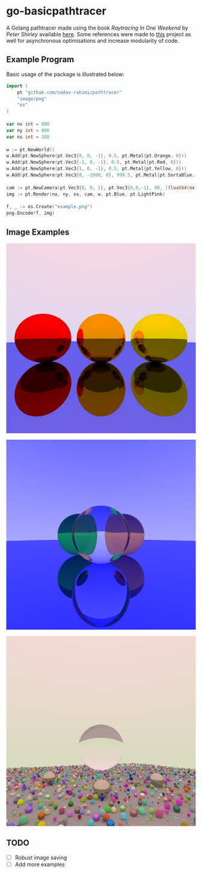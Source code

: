 # go-basicpathtracer

A Golang pathtracer made using the book *Raytracing In One Weekend* by *Peter Shirley* available [here](raytracing.github.io). Some references were made to [this](https://github.com/markphelps/go-trace) project as well for asynchronous optimisations and increase modularity of code.

## Example Program
Basic usage of the package is illustrated below:
```go
import (
    pt "github.com/nadav-rahimi/pathtracer"
    "image/png"
    "os"
)

var nx int = 800
var ny int = 800
var ns int = 100

w := pt.NewWorld()
w.Add(pt.NewSphere(pt.Vec3{0, 0, -1}, 0.5, pt.Metal{pt.Orange, 0}))
w.Add(pt.NewSphere(pt.Vec3{-1, 0, -1}, 0.5, pt.Metal{pt.Red, 0}))
w.Add(pt.NewSphere(pt.Vec3{1, 0, -1}, 0.5, pt.Metal{pt.Yellow, 0}))
w.Add(pt.NewSphere(pt.Vec3{0, -1000, 0}, 999.5, pt.Metal{pt.SortaBlue, 0}))

cam := pt.NewCamera(pt.Vec3{0, 0, 1}, pt.Vec3{0,0,-1}, 90, (float64(nx)/float64(ny)))
img := pt.Render(nx, ny, ns, cam, w, pt.Blue, pt.LightPink)

f, _ := os.Create("example.png")
png.Encode(f, img)
```

## Image Examples
![example 1](examples/ex_1.png)

![example 2](examples/ex_2.png)

![example 3](examples/ex_3.png)

## TODO
- [ ] Robust image saving
- [ ] Add more examples
